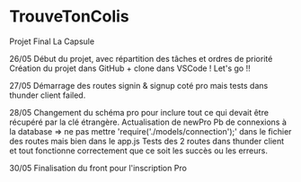 # TrouveTonColis
Projet Final La Capsule

26/05
Début du projet, avec répartition des tâches et ordres de priorité
Création du projet dans GitHub + clone dans VSCode ! Let's go !!

27/05
Démarrage des routes signin & signup coté pro mais tests dans thunder client failed.

28/05
Changement du schéma pro pour inclure tout ce qui devait être récupéré par la clé étrangère. 
Actualisation de newPro
Pb de connexions à la database => ne pas mettre 'require('./models/connection');' dans le fichier des routes mais bien dans le app.js
Tests des 2 routes dans thunder client et tout fonctionne correctement que ce soit les succès ou les erreurs.

30/05 
Finalisation du front pour l'inscription Pro